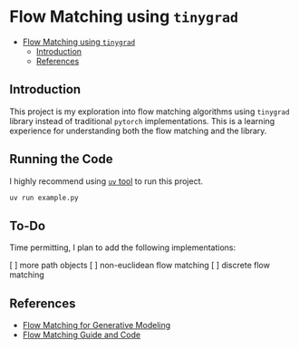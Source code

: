 # Flow Matching using `tinygrad`

<!--toc:start-->

- [Flow Matching using `tinygrad`](#flow-matching-using-tinygrad)
  - [Introduction](#introduction)
  - [References](#references)
  <!--toc:end-->

## Introduction

This project is my exploration into flow matching
algorithms using `tinygrad` library instead of traditional
`pytorch` implementations.
This is a learning experience for
understanding both the flow matching and the library.

## Running the Code

I highly recommend using [`uv` tool](https://github.com/astral-sh/uv) to run this project.

```python
uv run example.py
```

## To-Do

Time permitting, I plan to add the following implementations:

[ ] more path objects
[ ] non-euclidean flow matching
[ ] discrete flow matching

## References

- [Flow Matching for Generative Modeling](https://arxiv.org/pdf/2210.02747)
- [Flow Matching Guide and Code](https://arxiv.org/pdf/2412.06264)

